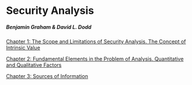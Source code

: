 # Security Analysis

##### Benjamin Graham & David L. Dodd

[Chapter 1: The Scope and Limitations of Security Analysis. The Concept of Intrinsic Value](https://github.com/gusaiani/security-analysis-graham-dodd/blob/master/chapter-1.md)

[Chapter 2: Fundamental Elements in the Problem of Analysis. Quantitative and Qualitative Factors](https://github.com/gusaiani/security-analysis-graham-dodd/blob/master/chapter-2.md)

[Chapter 3: Sources of Information](https://github.com/gusaiani/security-analysis-graham-dodd/blob/master/chapter-3.md)
